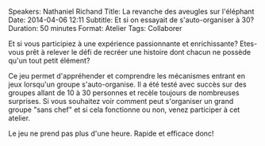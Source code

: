 Speakers: Nathaniel Richand
Title: La revanche des aveugles sur l'éléphant
Date: 2014-04-06 12:11
Subtitle: Et si on essayait de s'auto-organiser à 30?
Duration: 50 minutes
Format: Atelier
Tags: Collaborer


Et si vous participiez à une expérience passionnante et enrichissante? Etes-vous prêt à relever le défi de recréer une histoire dont chacun ne possède qu'un tout petit élément?

Ce jeu permet d'appréhender et comprendre les mécanismes entrant en jeux lorsqu'un groupe s'auto-organise. Il a été testé avec succès sur des groupes allant de 10 à 30 personnes et recèle toujours de nombreuses surprises. 
Si vous souhaitez voir comment peut s'organiser un grand groupe "sans chef" et si cela fonctionne ou non, venez participer à cet atelier.

Le jeu ne prend pas plus d'une heure. Rapide et efficace donc!


